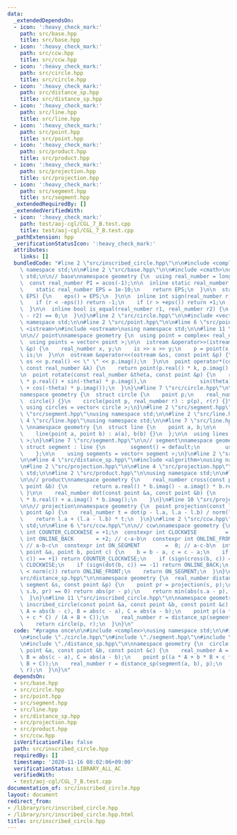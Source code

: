 ```yaml
---
data:
  _extendedDependsOn:
  - icon: ':heavy_check_mark:'
    path: src/base.hpp
    title: src/base.hpp
  - icon: ':heavy_check_mark:'
    path: src/ccw.hpp
    title: src/ccw.hpp
  - icon: ':heavy_check_mark:'
    path: src/circle.hpp
    title: src/circle.hpp
  - icon: ':heavy_check_mark:'
    path: src/distance_sp.hpp
    title: src/distance_sp.hpp
  - icon: ':heavy_check_mark:'
    path: src/line.hpp
    title: src/line.hpp
  - icon: ':heavy_check_mark:'
    path: src/point.hpp
    title: src/point.hpp
  - icon: ':heavy_check_mark:'
    path: src/product.hpp
    title: src/product.hpp
  - icon: ':heavy_check_mark:'
    path: src/projection.hpp
    title: src/projection.hpp
  - icon: ':heavy_check_mark:'
    path: src/segment.hpp
    title: src/segment.hpp
  _extendedRequiredBy: []
  _extendedVerifiedWith:
  - icon: ':heavy_check_mark:'
    path: test/aoj-cgl/CGL_7_B.test.cpp
    title: test/aoj-cgl/CGL_7_B.test.cpp
  _pathExtension: hpp
  _verificationStatusIcon: ':heavy_check_mark:'
  attributes:
    links: []
  bundledCode: "#line 2 \"src/inscribed_circle.hpp\"\n\n#include <complex>\nusing\
    \ namespace std;\n\n#line 2 \"src/base.hpp\"\n\n#include <cmath>\nusing namespace\
    \ std;\n\n// base\nnamespace geometry {\n  using real_number = long double;\n\n\
    \  const real_number PI = acos(-1);\n\n  inline static real_number &eps() {\n\
    \    static real_number EPS = 1e-10;\n    return EPS;\n  }\n\n  static void set_eps(real_number\
    \ EPS) {\n    eps() = EPS;\n  }\n\n  inline int sign(real_number r) {\n    set_eps(1e-10);\n\
    \    if (r < -eps()) return -1;\n    if (r > +eps()) return +1;\n    return 0;\n\
    \  }\n\n  inline bool is_equal(real_number r1, real_number r2) {\n    return sign(r1\
    \ - r2) == 0;\n  }\n}\n#line 2 \"src/circle.hpp\"\n\n#include <vector>\nusing\
    \ namespace std;\n\n#line 2 \"src/point.hpp\"\n\n#line 6 \"src/point.hpp\"\n#include\
    \ <istream>\n#include <ostream>\nusing namespace std;\n\n#line 11 \"src/point.hpp\"\
    \n\n// point\nnamespace geometry {\n  using point = complex< real_number >;\n\
    \  using points = vector< point >;\n\n  istream &operator>>(istream &is, point\
    \ &p) {\n    real_number x, y;\n    is >> x >> y;\n    p = point(x, y);\n    return\
    \ is;\n  }\n\n  ostream &operator<<(ostream &os, const point &p) {\n    return\
    \ os << p.real() << \" \" << p.imag();\n  }\n\n  point operator*(const point &p,\
    \ const real_number &k) {\n    return point(p.real() * k, p.imag() * k);\n  }\n\
    \n  point rotate(const real_number &theta, const point &p) {\n    return point(cos(theta)\
    \ * p.real() + sin(-theta) * p.imag(),\n                 sin(theta) * p.real()\
    \ + cos(-theta) * p.imag());\n  }\n}\n#line 7 \"src/circle.hpp\"\n\n// circle\n\
    namespace geometry {\n  struct circle {\n    point p;\n    real_number r;\n  \
    \  circle() {}\n    circle(point p, real_number r) : p(p), r(r) {}\n  };\n\n \
    \ using circles = vector< circle >;\n}\n#line 2 \"src/segment.hpp\"\n\n#line 4\
    \ \"src/segment.hpp\"\nusing namespace std;\n\n#line 2 \"src/line.hpp\"\n\n#line\
    \ 4 \"src/line.hpp\"\nusing namespace std;\n\n#line 7 \"src/line.hpp\"\n\n// line\
    \ \nnamespace geometry {\n  struct line {\n    point a, b;\n\n    line() = default;\n\
    \    line(point a, point b) : a(a), b(b) {}\n  };\n\n  using lines = vector< line\
    \ >;\n}\n#line 7 \"src/segment.hpp\"\n\n// segment\nnamespace geometry {\n   \
    \ struct segment : line {\n        segment() = default;\n        using line::line;\n\
    \    };\n\n    using segments = vector< segment >;\n}\n#line 2 \"src/distance_sp.hpp\"\
    \n\n#line 4 \"src/distance_sp.hpp\"\n#include <algorithm>\nusing namespace std;\n\
    \n#line 2 \"src/projection.hpp\"\n\n#line 4 \"src/projection.hpp\"\nusing namespace\
    \ std;\n\n#line 2 \"src/product.hpp\"\n\nusing namespace std;\n\n#line 6 \"src/product.hpp\"\
    \n\n// product\nnamespace geometry {\n    real_number cross(const point &a, const\
    \ point &b) {\n        return a.real() * b.imag() - a.imag() * b.real();\n   \
    \ }\n\n    real_number dot(const point &a, const point &b) {\n        return a.real()\
    \ * b.real() + a.imag() * b.imag();\n    }\n}\n#line 10 \"src/projection.hpp\"\
    \n\n// projection\nnamespace geometry {\n  point projection(const line &l, const\
    \ point &p) {\n    real_number t = dot(p - l.a, l.a - l.b) / norm(l.a - l.b);\n\
    \    return l.a + (l.a - l.b) * t;\n  }\n}\n#line 2 \"src/ccw.hpp\"\n\nusing namespace\
    \ std;\n\n#line 6 \"src/ccw.hpp\"\n\n// ccw\nnamespace geometry {\n  constexpr\
    \ int COUNTER_CLOCKWISE = +1;\n  constexpr int CLOCKWISE         = -1;\n  constexpr\
    \ int ONLINE_BACK       = +2; // c-a-b\n  constexpr int ONLINE_FRONT      = -2;\
    \ // a-b-c\n  constexpr int ON_SEGMENT        =  0; // a-c-b\n  int ccw(const\
    \ point &a, point b, point c) {\n    b = b - a, c = c - a;\n    if (sign(cross(b,\
    \ c)) == +1) return COUNTER_CLOCKWISE;\n    if (sign(cross(b, c)) == -1) return\
    \ CLOCKWISE;\n    if (sign(dot(b, c)) == -1) return ONLINE_BACK;\n    if (norm(b)\
    \ < norm(c)) return ONLINE_FRONT;\n    return ON_SEGMENT;\n  }\n}\n#line 12 \"\
    src/distance_sp.hpp\"\n\nnamespace geometry {\n  real_number distance_sp(const\
    \ segment &s, const point &p) {\n    point pr = projection(s, p);\n    if (ccw(s.a,\
    \ s.b, pr) == 0) return abs(pr - p);\n    return min(abs(s.a - p), abs(s.b - p));\n\
    \  }\n}\n#line 11 \"src/inscribed_circle.hpp\"\n\nnamespace geometry {\n  circle\
    \ inscribed_circle(const point &a, const point &b, const point &c) {\n    real_number\
    \ A = abs(b - c), B = abs(c - a), C = abs(a - b);\n    point p((a * A + b * B\
    \ + c * C) / (A + B + C));\n    real_number r = distance_sp(segment(a, b), p);\n\
    \    return circle(p, r);\n  }\n}\n"
  code: "#pragma once\n\n#include <complex>\nusing namespace std;\n\n#include \"./base.hpp\"\
    \n#include \"./circle.hpp\"\n#include \"./segment.hpp\"\n#include \"./segment.hpp\"\
    \n#include \"./distance_sp.hpp\"\n\nnamespace geometry {\n  circle inscribed_circle(const\
    \ point &a, const point &b, const point &c) {\n    real_number A = abs(b - c),\
    \ B = abs(c - a), C = abs(a - b);\n    point p((a * A + b * B + c * C) / (A +\
    \ B + C));\n    real_number r = distance_sp(segment(a, b), p);\n    return circle(p,\
    \ r);\n  }\n}\n"
  dependsOn:
  - src/base.hpp
  - src/circle.hpp
  - src/point.hpp
  - src/segment.hpp
  - src/line.hpp
  - src/distance_sp.hpp
  - src/projection.hpp
  - src/product.hpp
  - src/ccw.hpp
  isVerificationFile: false
  path: src/inscribed_circle.hpp
  requiredBy: []
  timestamp: '2020-11-16 08:02:06+09:00'
  verificationStatus: LIBRARY_ALL_AC
  verifiedWith:
  - test/aoj-cgl/CGL_7_B.test.cpp
documentation_of: src/inscribed_circle.hpp
layout: document
redirect_from:
- /library/src/inscribed_circle.hpp
- /library/src/inscribed_circle.hpp.html
title: src/inscribed_circle.hpp
---
```

